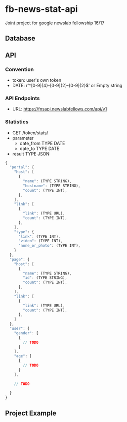 # fb-news-stat-api
Joint project for google newslab fellowship 16/17

## Database

## API

### Convention
- token: user's own token
- DATE: r'^[0-9]{4}-[0-9]{2}-[0-9]{2}$' or Empty string

### API Endpoints
- URL: https://fnsapi.newslabfellows.com/api/v1

### Statistics
- GET /token/stats/
- parameter
  - date_from TYPE DATE
  - date_to TYPE DATE
- result TYPE JSON

```javascript
{
  "portal": {
    "host": [
      {
        "name": (TYPE STRING),
        "hostname": (TYPE STRING),
        "count": (TYPE INT),
      },
    ],
    "link": [
      {
        "link": (TYPE URL),
        "count": (TYPE INT),
      },
    ],
    "type": {
      "link": (TYPE INT),
      "video": (TYPE INT),
      "none_or_photo": (TYPE INT),
    }
  },
  "page": {
    "host": [
      {
        "name": (TYPE STRING),
        "id": (TYPE STRING),
        "count": (TYPE INT),
      },
    ],
    "link": [
      {
        "link": (TYPE URL),
        "count": (TYPE INT),
      },
    ]
  },
  "user": {
    "gender": [
      {
        // TODO
      }
    ],
    "age": [
      {
        // TODO
      }
    ],
    
    // TODO
    
  }
}
```

## Project Example
